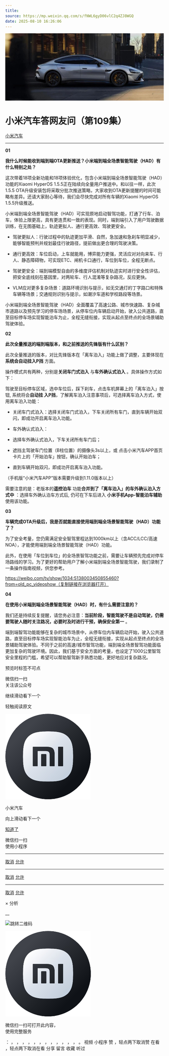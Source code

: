 ```yaml
---
title: 
source: https://mp.weixin.qq.com/s/fNWL6gyD06vlC2q4ZJ8WGQ
date: 2025-08-10 16:26:06
---
```


![cover_image](images/img_ce0655e2.jpg)


#  小米汽车答网友问（第109集）


[ 小米汽车 ](<javascript:void\(0\);>)

______

****01****

**我什么时候能收到端到端OTA更新推送？小米端到端全场景智能驾驶（HAD）有什么特别之处？**

这次带着18项全新功能和18项体验优化，包含小米端到端全场景智能驾驶（HAD）功能的Xiaomi HyperOS 1.5.5正在陆续向全量用户推送中。和以往一样，此次1.5.5 OTA升级安装包将采取分批次推送策略，大家收到OTA更新提醒的时间可能略有差异。还请大家耐心等待，我们会尽快完成对所有车辆的Xiaomi HyperOS 1.5.5升级推送。

小米端到端全场景智能驾驶（HAD）可实现原地启动智驾功能，打通了行车、泊车，体验上限更高，具有更连贯和一致的表现。同时，端到端引入了用户驾驶数据训练，在无图基础上，轨迹更拟人、通行更高效、驾驶更安全。

  * 驾驶更拟人：行驶过程中的轨迹更加平滑、自然，急加速和急刹车明显减少，能够智能预判并规划最佳行驶路径，提前做出更合理的驾驶决策。

  * 通行更高效：车位启动，上车就能用，博弈能力更强，灵活应对对向来车、行人、静态障碍物，可实现ETC、闸机卡口通行，车位到车位，全程无断点。

  * 驾驶更安全：端到端模型自由的多维度评估机制对轨迹实时进行安全性评估，把安全底线刻在基因里，对两轮车、行人混淆等复杂路况，反应更快。

  * VLM应对更多复杂场景：道路环境识别与提示，如无交通灯的丁字路口和特殊车辆等场景；交通规则识别与提示，如潮汐车道和学校路段等场景。

小米端到端全场景智能驾驶（HAD）全面覆盖了高速公路、城市快速路、复杂城市道路以及预先学习的停车场场景，从停车位内车辆启动开始，驶入公共道路，直至目标停车场实现智能泊车为止，全程无缝衔接，实现从起点至终点的全场景辅助驾驶体验。

  

**02**

**此次全量推送的端到端版本，和之前推送的先锋版有什么区别？**

此次全量推送的版本，对比先锋版本在「离车泊入」功能上做了调整，主要体现在**系统会自动挂入P挡** 方面。

操作模式共有两种，分别是**关闭车门式泊入** 与**车外确认式泊入** 。具体操作方式如下：

驾驶至目标停车区域，选中车位后，踩下刹车，点击车机屏幕上的「离车泊入」按钮, 系统将会**自动挂 入P挡**，了解离车泊入注意事项后，可选择离车泊入方式，使用离车泊入功能：

  * 关闭车门式泊入：选择关闭车门式泊入，下车关闭所有车门，直到车辆开始双闪，即成功开启离车泊入功能。

  * 车外确认式泊入：

  * 选择车外确认式泊入，下车关闭所有车门后；

  * 遮挡主驾驶车门位置（B柱位置）的摄像头3s以上，或 点击小米汽车APP首页卡片上的「开始泊车」按钮，确认开始泊车；

  * 直到车辆开始双闪，即成功开启离车泊入功能。

（手机版“小米汽车APP”版本需要升级到1.11.0版本以上）

需要注意的是：老版本的**遥控泊车** 功能**合并到了「离车泊入」的车外确认泊入方式中** ：选择车外确认泊车方式后, 仍可在下车后进入 **小米手机App-智能泊车辅助** 使用该功能。

  

**03**

**车辆完成OTA升级后，我是否就能直接使用端到端全场景智能驾驶（HAD）功能了？**

为了安全考量，您仍需满足安全智驾里程达到1000km以上（含ACC/LCC/高速NOA），才能使用端到端全场景智能驾驶（HAD）功能。

此外，在使用「车位到车位」的全场景智驾功能之前，需要让车辆预先完成对停车场路线的学习。为了更好的帮助用户了解小米端到端全场景智能驾驶，我们录制了一条操作指南视频，供您参考。

https://weibo.com/tv/show/1034:5138003450855460?from=old_pc_videoshow（复制链接在浏览器打开）

**04**

**在使用小米端到端全场景智能驾驶（HAD）时，有什么需要注意的？**

我们还是持续反复提醒，请您务必注意：**当前阶段，智能驾驶不是自动驾驶，仍需要驾驶人随时关注路况，必要时及时进行干预，确保安全第一** 。

端到端智驾功能能够在复杂的城市场景中，从停车位内车辆启动开始，驶入公共道路，直至目标停车场实现智能泊车为止，全程无缝衔接，实现从起点至终点的全场景辅助驾驶体验。不同于之前的高速/城市智驾功能，端到端全场景智驾功能面临更加复杂的驾驶环境。因此，我们基于安全方面的考量，也设定了1000公里智驾安全里程的门槛，希望可以帮助智驾新手熟悉功能，更好地应对复杂路况。

  

  

  

  

[](<>)[](<>)

预览时标签不可点

微信扫一扫  
关注该公众号

继续滑动看下一个

轻触阅读原文

![img_97d833da.jpg](images/img_97d833da.jpg)

小米汽车 

向上滑动看下一个

[知道了](<javascript:;>)

微信扫一扫  
使用小程序

****

[取消](<javascript:void\(0\);>) [允许](<javascript:void\(0\);>)

****

[取消](<javascript:void\(0\);>) [允许](<javascript:void\(0\);>)

****

[取消](<javascript:void\(0\);>) [允许](<javascript:void\(0\);>)

× 分析

__

![跳转二维码]()

![作者头像](images/img_97d833da.jpg)

微信扫一扫可打开此内容，  
使用完整服务

： ， ， ， ， ， ， ， ， ， ， ， ， 。 视频 小程序 赞 ，轻点两下取消赞 在看 ，轻点两下取消在看 分享 留言 收藏 听过